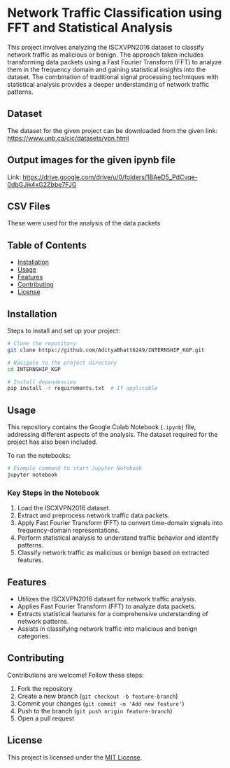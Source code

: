 # Network Traffic Classification using FFT and Statistical Analysis

This project involves analyzing the ISCXVPN2016 dataset to classify network traffic as malicious or benign. The approach taken includes transforming data packets using a Fast Fourier Transform (FFT) to analyze them in the frequency domain and gaining statistical insights into the dataset. The combination of traditional signal processing techniques with statistical analysis provides a deeper understanding of network traffic patterns.

## Dataset

The dataset for the given project can be downloaded from the given link: https://www.unb.ca/cic/datasets/vpn.html

## Output images for the given ipynb file

Link: https://drive.google.com/drive/u/0/folders/1BAeD5_PdCvqe-0dbGJjk4xG2Zbbe7FJG

## CSV Files

These were used for the analysis of the data packets

## Table of Contents

- [Installation](#installation)
- [Usage](#usage)
- [Features](#features)
- [Contributing](#contributing)
- [License](#license)

## Installation

Steps to install and set up your project:

```sh
# Clone the repository
git clone https://github.com/AdityaBhatt6249/INTERNSHIP_KGP.git

# Navigate to the project directory
cd INTERNSHIP_KGP

# Install dependencies
pip install -r requirements.txt  # If applicable
```

## Usage

This repository contains the Google Colab Notebook (`.ipynb`) file, addressing different aspects of the analysis. The dataset required for the project has also been included.

To run the notebooks:
```sh
# Example command to start Jupyter Notebook
jupyter notebook
```

### Key Steps in the Notebook
1. Load the ISCXVPN2016 dataset.
2. Extract and preprocess network traffic data packets.
3. Apply Fast Fourier Transform (FFT) to convert time-domain signals into frequency-domain representations.
4. Perform statistical analysis to understand traffic behavior and identify patterns.
5. Classify network traffic as malicious or benign based on extracted features.

## Features

- Utilizes the ISCXVPN2016 dataset for network traffic analysis.
- Applies Fast Fourier Transform (FFT) to analyze data packets.
- Extracts statistical features for a comprehensive understanding of network patterns.
- Assists in classifying network traffic into malicious and benign categories.

## Contributing

Contributions are welcome! Follow these steps:

1. Fork the repository
2. Create a new branch (`git checkout -b feature-branch`)
3. Commit your changes (`git commit -m 'Add new feature'`)
4. Push to the branch (`git push origin feature-branch`)
5. Open a pull request

## License

This project is licensed under the [MIT License](LICENSE).

